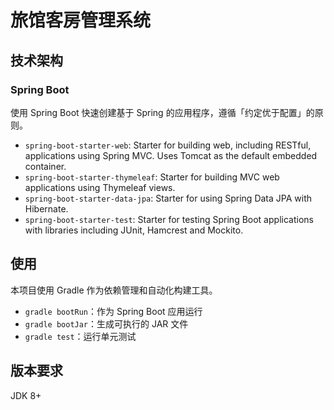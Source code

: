 # 旅馆客房管理系统

## 技术架构

### Spring Boot

使用 Spring Boot 快速创建基于 Spring 的应用程序，遵循「约定优于配置」的原则。

- `spring-boot-starter-web`: Starter for building web, including RESTful, applications using Spring MVC. Uses Tomcat as the default embedded container.
- `spring-boot-starter-thymeleaf`: Starter for building MVC web applications using Thymeleaf views.
- `spring-boot-starter-data-jpa`: Starter for using Spring Data JPA with Hibernate.
- `spring-boot-starter-test`: Starter for testing Spring Boot applications with libraries including JUnit, Hamcrest and Mockito.

## 使用

本项目使用 Gradle 作为依赖管理和自动化构建工具。

- `gradle bootRun`：作为 Spring Boot 应用运行
- `gradle bootJar`：生成可执行的 JAR 文件
- `gradle test`：运行单元测试

## 版本要求

JDK 8+

